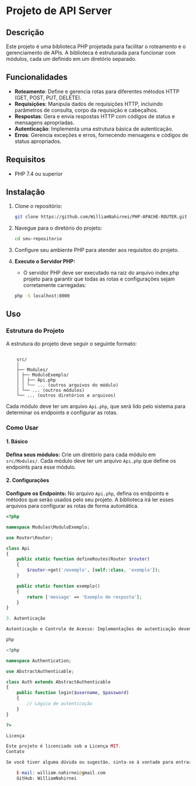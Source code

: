 # Projeto de API Server

## Descrição

Este projeto é uma biblioteca PHP projetada para facilitar o roteamento e o gerenciamento de APIs. A biblioteca é estruturada para funcionar com módulos, cada um definido em um diretório separado.

## Funcionalidades

- **Roteamento**: Define e gerencia rotas para diferentes métodos HTTP (GET, POST, PUT, DELETE).
- **Requisições**: Manipula dados de requisições HTTP, incluindo parâmetros de consulta, corpo da requisição e cabeçalhos.
- **Respostas**: Gera e envia respostas HTTP com códigos de status e mensagens apropriadas.
- **Autenticação**: Implementa uma estrutura básica de autenticação.
- **Erros**: Gerencia exceções e erros, fornecendo mensagens e códigos de status apropriados.

## Requisitos

- PHP 7.4 ou superior

## Instalação

1. Clone o repositório:
    ```bash
    git clone https://github.com/WilliamNahirnei/PHP-APACHE-ROUTER.git
    ```

2. Navegue para o diretório do projeto:
    ```bash
    cd seu-repositorio
    ```

3. Configure seu ambiente PHP para atender aos requisitos do projeto.

4. **Execute o Servidor PHP:**
    - O servidor PHP deve ser executado na raiz do arquivo index.php projeto para garantir que todas as rotas e configurações sejam corretamente carregadas:
    ```bash
    php -S localhost:8000
    ```

## Uso

### Estrutura do Projeto

A estrutura do projeto deve seguir o seguinte formato:
```

    src/
    │
    ├── Modules/
    │ ├── ModuloExemplo/
    │ │ ├── Api.php
    │ │ └── ... (outros arquivos do módulo)
    │ └── ... (outros módulos)
    └── ... (outros diretórios e arquivos)

```


Cada módulo deve ter um arquivo `Api.php`, que será lido pelo sistema para determinar os endpoints e configurar as rotas.

### Como Usar

#### 1. Básico

**Defina seus módulos:** Crie um diretório para cada módulo em `src/Modules/`. Cada módulo deve ter um arquivo `Api.php` que define os endpoints para esse módulo.

#### 2. Configurações

**Configure os Endpoints:** No arquivo `Api.php`, defina os endpoints e métodos que serão usados pelo seu projeto. A biblioteca irá ler esses arquivos para configurar as rotas de forma automática.

```php
<?php

namespace Modules\ModuloExemplo;

use Router\Router;

class Api
{
    public static function defineRoutes(Router $router)
    {
        $router->get('/exemplo', [self::class, 'exemplo']);
    }

    public static function exemplo()
    {
        return ['message' => 'Exemplo de resposta'];
    }
}

3. Autenticação

Autenticação e Controle de Acesso: Implementações de autenticação devem estender a classe AbstractAuthenticable. Verifique a documentação para detalhes sobre como configurar a autenticação.

php

<?php

namespace Authentication;

use AbstractAuthenticable;

class Auth extends AbstractAuthenticable
{
    public function login($username, $password)
    {
        // Lógica de autenticação
    }
}

?>

Licença

Este projeto é licenciado sob a Licença MIT.
Contato

Se você tiver alguma dúvida ou sugestão, sinta-se à vontade para entrar em contato:

    E-mail: william.nahirnei@gmail.com
    GitHub: WilliamNahirnei